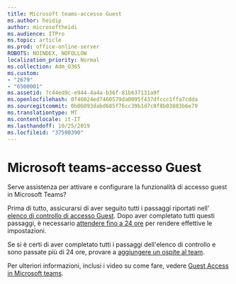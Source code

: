 ```yaml
---
title: Microsoft teams-accesso Guest
ms.author: heidip
author: microsoftheidi
ms.audience: ITPro
ms.topic: article
ms.prod: office-online-server
ROBOTS: NOINDEX, NOFOLLOW
localization_priority: Normal
ms.collection: Adm_O365
ms.custom:
- "2679"
- "6500001"
ms.assetid: 7c44ed9c-e944-4a4a-b36f-81b637131a9f
ms.openlocfilehash: 0f46024ed7460579da0095f437dfccc1ffa7cdda
ms.sourcegitcommit: 0b06093dabd685f76cc39b1d7c0f8b03883b6e79
ms.translationtype: MT
ms.contentlocale: it-IT
ms.lasthandoff: 10/25/2019
ms.locfileid: "37590390"
---
```

# <a name="microsoft-teams---guest-access"></a>Microsoft teams-accesso Guest

Serve assistenza per attivare e configurare la funzionalità di accesso guest in Microsoft Teams?  

Prima di tutto, assicurarsi di aver seguito tutti i passaggi riportati nell' [elenco di controllo di accesso Guest](https://docs.microsoft.com/en-us/microsoftteams/guest-access-checklist). Dopo aver completato tutti questi passaggi, è necessario [attendere fino a 24 ore](https://docs.microsoft.com/en-us/microsoftteams/manage-guests#guest-access-latencies) per rendere effettive le impostazioni.

Se si è certi di aver completato tutti i passaggi dell'elenco di controllo e sono passate più di 24 ore, provare a [aggiungere un ospite al team](https://support.office.com/en-us/article/add-guests-to-a-team-in-teams-fccb4fa6-f864-4508-bdde-256e7384a14f#ID0EAABAAA=Desktop).

Per ulteriori informazioni, inclusi i video su come fare, vedere [Guest Access in Microsoft teams](https://docs.microsoft.com/microsoftteams/guest-access).
